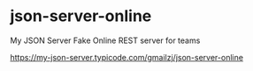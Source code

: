 # json-server-online
My JSON Server
Fake Online REST server for teams

https://my-json-server.typicode.com/gmailzj/json-server-online
